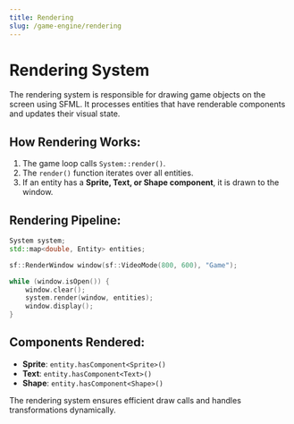 ```yaml
---
title: Rendering
slug: /game-engine/rendering
---
```


# Rendering System

The rendering system is responsible for drawing game objects on the screen using SFML. It processes entities that have renderable components and updates their visual state.

## How Rendering Works:

1. The game loop calls `System::render()`.
2. The `render()` function iterates over all entities.
3. If an entity has a **Sprite, Text, or Shape component**, it is drawn to the window.

## Rendering Pipeline:

```cpp
System system;
std::map<double, Entity> entities;

sf::RenderWindow window(sf::VideoMode(800, 600), "Game");

while (window.isOpen()) {
    window.clear();
    system.render(window, entities);
    window.display();
}
```

## Components Rendered:
- **Sprite**: `entity.hasComponent<Sprite>()`
- **Text**: `entity.hasComponent<Text>()`
- **Shape**: `entity.hasComponent<Shape>()`

The rendering system ensures efficient draw calls and handles transformations dynamically.
